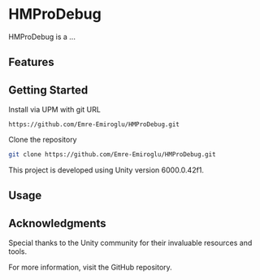# HMProDebug
HMProDebug is a ...

## Features

## Getting Started
Install via UPM with git URL

`https://github.com/Emre-Emiroglu/HMProDebug.git`

Clone the repository
```bash
git clone https://github.com/Emre-Emiroglu/HMProDebug.git
```
This project is developed using Unity version 6000.0.42f1.

## Usage

## Acknowledgments
Special thanks to the Unity community for their invaluable resources and tools.

For more information, visit the GitHub repository.
